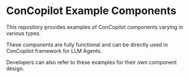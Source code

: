 # ConCopilot Example Components

This repository provides examples of ConCopilot components varying in various types.

These components are fully functional and can be directly used in ConCopilot framework for LLM Agents.

Developers can also refer to these examples for their own component design.
